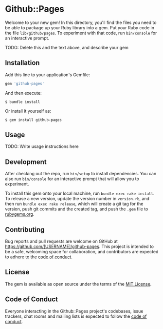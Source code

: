 # Github::Pages

Welcome to your new gem! In this directory, you'll find the files you need to be able to package up your Ruby library into a gem. Put your Ruby code in the file `lib/github/pages`. To experiment with that code, run `bin/console` for an interactive prompt.

TODO: Delete this and the text above, and describe your gem

## Installation

Add this line to your application's Gemfile:

```ruby
gem 'github-pages'
```

And then execute:

    $ bundle install

Or install it yourself as:

    $ gem install github-pages

## Usage

TODO: Write usage instructions here

## Development

After checking out the repo, run `bin/setup` to install dependencies. You can also run `bin/console` for an interactive prompt that will allow you to experiment.

To install this gem onto your local machine, run `bundle exec rake install`. To release a new version, update the version number in `version.rb`, and then run `bundle exec rake release`, which will create a git tag for the version, push git commits and the created tag, and push the `.gem` file to [rubygems.org](https://rubygems.org).

## Contributing

Bug reports and pull requests are welcome on GitHub at https://github.com/[USERNAME]/github-pages. This project is intended to be a safe, welcoming space for collaboration, and contributors are expected to adhere to the [code of conduct](https://github.com/[USERNAME]/github-pages/blob/master/CODE_OF_CONDUCT.md).

## License

The gem is available as open source under the terms of the [MIT License](https://opensource.org/licenses/MIT).

## Code of Conduct

Everyone interacting in the Github::Pages project's codebases, issue trackers, chat rooms and mailing lists is expected to follow the [code of conduct](https://github.com/[USERNAME]/github-pages/blob/master/CODE_OF_CONDUCT.md).
